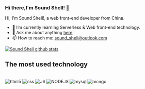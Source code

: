 ### Hi there,I'm Sound Shell! 👋

Hi, I'm Sound Shell!, a web front-end developer from China.

- 🌱 I’m currently learning Serverless & Web front-end technology.
- 💬 Ask me about anything [here](https://github.com/SoundShell/SoundShell/issues)
- 📫 How to reach me: sound_shell@outlook.com

<!--- 
  if you have forked this to use on your profile, 
  Change the `github-readme-stats.anuraghazra1.vercel.app` to `github-readme-stats.vercel.app` 
--->

[![Sound Shell github stats](https://github-readme-stats.vercel.app/api?username=SoundShell&show_icons=true)](https://github.com/SoundShell)

<h2>The most used technology</h2>

<div style="display: inline_block"></br>
<img align="center" alt="html5" src="https://img.shields.io/badge/HTML5-E34F26?style=for-the-badge&logo=html5&logoColor=white">
<img align="center" alt="css" src="https://img.shields.io/badge/CSS3-1572B6?style=for-the-badge&logo=css3&logoColor=white">
<img align="center" alt="JS" src="https://img.shields.io/badge/JavaScript-F7DF1E?style=for-the-badge&logo=javascript&logoColor=black">

<img align="center" alt="NODEJS" src="https://img.shields.io/badge/Node.js-43853D?style=for-the-badge&logo=node.js&logoColor=white">
<img align="center" alt="mysql" src="https://img.shields.io/badge/MySQL-00000F?style=for-the-badge&logo=mysql&logoColor=white">
<img align="center" alt="mongo" src="https://img.shields.io/badge/MongoDB-4EA94B?style=for-the-badge&logo=mongodb&logoColor=white">
</div>
